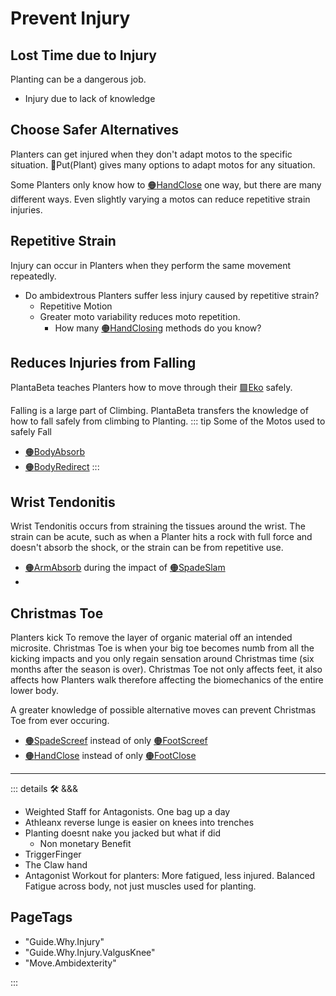# Prevent Injury

## Lost Time due to Injury

Planting can be a dangerous job.

- Injury due to lack of knowledge

## Choose Safer Alternatives

Planters can get injured when they don't adapt motos to the specific situation. 🔷<beta>Put(<eko>Plant</eko>)</beta> gives many options to adapt motos for any situation.

Some Planters only know how to [🟠<move>HandClose</move>](/encyclopedia/Move/HandMoto/HandClose) one way, but there are many different ways. Even slightly varying a motos can reduce repetitive strain injuries.

## Repetitive Strain

Injury can occur in Planters when they perform the same movement repeatedly.

- Do ambidextrous Planters suffer less injury caused by repetitive strain?
    - Repetitive Motion
    - Greater moto variability reduces moto repetition.
        - How many [🟠<move>HandClosing</move>](/encyclopedia/Move/HandMoto/HandClose)  methods do you know?

## Reduces Injuries from Falling

PlantaBeta teaches Planters how to move through their [🟩<eko>Eko</eko>](/encyclopedia/Eko/EcoOverview) safely.

Falling is a large part of Climbing. PlantaBeta transfers the knowledge of how to fall safely from climbing to Planting.
::: tip Some of the Motos used to safely Fall

- [🟠<move>BodyAbsorb</move>](/encyclopedia/Move/BodyMoto/BodyAbsorb)
- [🟠<move>BodyRedirect</move>](/encyclopedia/Move/BodyMoto/BodyRedirect)
:::

## Wrist Tendonitis

Wrist Tendonitis occurs from straining the tissues around the wrist. The strain can be acute, such as when a Planter hits a rock with full force and doesn't absorb the shock, or the strain can be from repetitive use.

- [🟠<move>ArmAbsorb</move>](/encyclopedia/Move/ArmMoto/ArmAbsorb) during the impact of [🟠<move>SpadeSlam</move>](/encyclopedia/Move/ToolMoto/Spade/SpadeSlam)
-

## Christmas Toe

Planters kick To remove the layer of organic material off an intended microsite. Christmas Toe is when your big toe becomes numb from all the kicking impacts and you only regain sensation around Christmas time (six months after the season is over). Christmas Toe not only affects feet, it also affects how Planters walk therefore affecting the biomechanics of the entire lower body.

A greater knowledge of possible alternative moves can prevent Christmas Toe from ever occuring.

- [🟠<move>SpadeScreef</move>](/encyclopedia/ToolMoto/SpadeMoto/SpadeScreef) instead of only [🟠<move>FootScreef</move>](/encyclopedia/Move/FootMoto/FootScreef)
- [🟠<move>HandClose</move>](/encyclopedia/Move/HandMoto/HandClose) instead of only [🟠<move>FootClose</move>](/encyclopedia/Move/FootMoto/FootClose)

---

<!-- =================================================== -->
<!-- =================================================== -->
<!-- =================================================== -->
<!-- =================================================== -->
<!-- =================================================== -->
::: details 🛠 <dev>&&&</dev>



- Weighted Staff for Antagonists. One bag up a day
- Athleanx  reverse lunge is easier on knees into trenches
- Planting doesnt nake you jacked but what if did
    - Non monetary Benefit
- TriggerFinger
- The Claw hand
- Antagonist Workout for planters: More fatigued, less injured. Balanced Fatigue across body, not just muscles used for planting.



<h2>PageTags</h2>

- "Guide.Why.Injury"
- "Guide.Why.Injury.ValgusKnee"
- "Move.Ambidexterity"


:::
